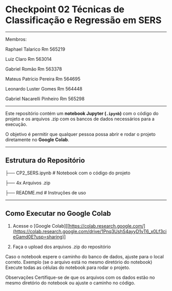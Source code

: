 # Checkpoint 02 Técnicas de Classificação e Regressão em SERS

---

Membros:

Raphael Talarico Rm 565219

Luiz Claro Rm 563014

Gabriel Romão Rm 563378

Mateus Patrício Pereira Rm 564695

Leonardo Luster Gomes Rm 564448

Gabriel Nacarelli Pinheiro Rm 565298

---

Este repositório contém um **notebook Jupyter (`.ipynb`)** com o código do projeto e os arquivos .zip com os bancos de dados necessários para a execução.

O objetivo é permitir que qualquer pessoa possa abrir e rodar o projeto diretamente no **Google Colab**.

---

## Estrutura do Repositório

├── CP2_SERS.ipynb # Notebook com o código do projeto

├── 4x Arquivos .zip

├── README.md # Instruções de uso

---

## Como Executar no Google Colab

1. Acesse o [Google Colab][[https://colab.research.google.com/](https://colab.research.google.com/drive/1Pnq3UshS4ayyD1vT6_x0Lf3cieGamd0E?usp=sharing)]

2. Faça o upload dos arquivos .zip do repositório

Caso o notebook espere o caminho do banco de dados, ajuste para o local correto.
Exemplo (se o arquivo está no mesmo diretório do notebook)
Execute todas as células do notebook para rodar o projeto.

Observações
Certifique-se de que os arquivos com os dados estão no mesmo diretório do notebook ou ajuste o caminho no código.
